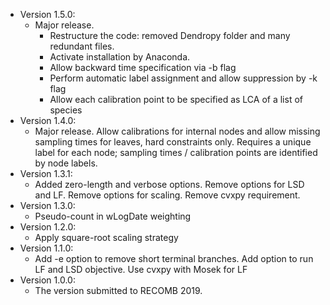 *  Version 1.5.0:
    * Major release. 
        + Restructure the code: removed Dendropy folder and many redundant files. 
        + Activate installation by Anaconda. 
        + Allow backward time specification via -b flag
        + Perform automatic label assignment and allow suppression by -k flag
        + Allow each calibration point to be specified as LCA of a list of species
*  Version 1.4.0:
    * Major release. Allow calibrations for internal nodes and allow missing sampling times for leaves, hard constraints only. Requires a unique label for each node; sampling times / calibration points are identified by node labels.
*  Version 1.3.1:
    * Added zero-length and verbose options. Remove options for LSD and LF. Remove options for scaling. Remove cvxpy requirement.  
*  Version 1.3.0:
	* Pseudo-count in wLogDate weighting 
* Version 1.2.0:
	* Apply square-root scaling strategy
* Version 1.1.0:
	* Add -e option to remove short terminal branches. Add option to run LF and LSD objective. Use cvxpy with Mosek for LF
* Version 1.0.0:
	* The version submitted to RECOMB 2019.
